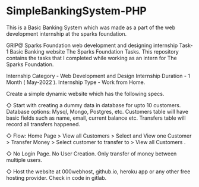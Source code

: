 # SimpleBankingSystem-PHP
This is a Basic Banking System which was made as a part of the web development internship at the sparks foundation.


GRIP@ Sparks Foundation web development and designing internship Task-1 Basic Banking website The Sparks Foundation Tasks.
This repository contains the tasks that I completed while working as an intern for The Sparks Foundation.

Internship Category - Web Development and Design Internship Duration - 1 Month ( May-2022 ). 
Internship Type - Work from Home.

Create a simple dynamic website which has the following specs.

◇ Start with creating a dummy data in database for upto 10 customers. Database options: Mysql, Mongo, Postgres, etc. Customers table will have basic fields such as name, email, current balance etc. Transfers table will record all transfers happened.

◇ Flow: Home Page > View all Customers > Select and View one Customer > Transfer Money > Select customer to transfer to > View all Customers .

◇ No Login Page. No User Creation. Only transfer of money between multiple users.

◇ Host the website at 000webhost, github.io, heroku app or any other free hosting provider. Check in code in gitlab.
